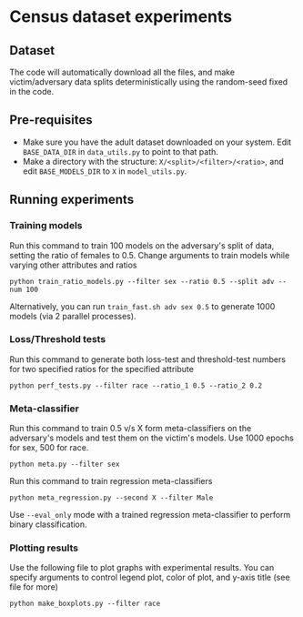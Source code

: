 # Census dataset experiments

## Dataset

The code will automatically download all the files, and make victim/adversary data splits deterministically using the random-seed fixed in the code.

## Pre-requisites

- Make sure you have the adult dataset downloaded on your system. Edit `BASE_DATA_DIR` in `data_utils.py` to point to that path.
- Make a directory with the structure: `X/<split>/<filter>/<ratio>`, and edit `BASE_MODELS_DIR` to `X` in `model_utils.py`.

## Running experiments

### Training models

Run this command to train 100 models on the adversary's split of data, setting the ratio of females to 0.5. Change arguments to train models while varying other attributes and ratios

`python train_ratio_models.py --filter sex --ratio 0.5 --split adv --num 100`

Alternatively, you can run `train_fast.sh adv sex 0.5` to generate 1000 models (via 2 parallel processes).


### Loss/Threshold tests

Run this command to generate both loss-test and threshold-test numbers for two specified ratios for the specified attribute

`python perf_tests.py --filter race --ratio_1 0.5 --ratio_2 0.2`


### Meta-classifier

Run this command to train 0.5 v/s X form meta-classifiers on the adversary's models and test them on the victim's models. Use 1000 epochs for sex, 500 for race.

`python meta.py --filter sex`

Run this command to train regression meta-classifiers

`python meta_regression.py --second X --filter Male`

Use `--eval_only` mode with a trained regression meta-classifier to perform binary classification.


### Plotting results

Use the following file to plot graphs with experimental results. You can specify arguments to control legend plot, color of plot, and y-axis title (see file for more)

`python make_boxplots.py --filter race`
